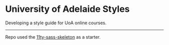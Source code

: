# University of Adelaide Styles

Developing a style guide for UoA online courses. 


---

Repo used the [11ty-sass-skeleton](https://github.com/5t3ph/11ty-sass-skeleton) as a starter.
